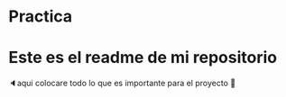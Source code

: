 # Practica
<h1> Este es el readme de mi repositorio </h1>

:speaker:aqui colocare todo lo que es importante para el proyecto :pushpin:
